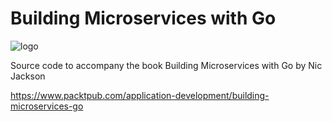 # Building Microservices with Go
![logo](https://learning.oreilly.com/library/cover/9781786468666/)

Source code to accompany the book Building Microservices with Go by Nic Jackson

https://www.packtpub.com/application-development/building-microservices-go
